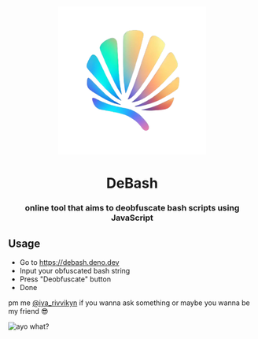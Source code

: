 <p align="center"><img src="media/shell.png" alt="ayo what?" width=300px></p>
<h1 align="center">DeBash</h1>
<h3 align="center">online tool that aims to deobfuscate bash scripts using JavaScript</h3>

## Usage
- Go to https://debash.deno.dev
- Input your obfuscated bash string
- Press "Deobfuscate" button
- Done

pm me [@iya_rivvikyn](https://t.me/iya_rivvikyn) if you wanna ask something or maybe you wanna be my friend 😎

<p align="left"><img src="https://github.com/iyarivky/sing-ribet-web/assets/101973571/e73e43c2-5de1-4f50-91f8-d490ac8289de" alt="ayo what?" width=300px></p>
